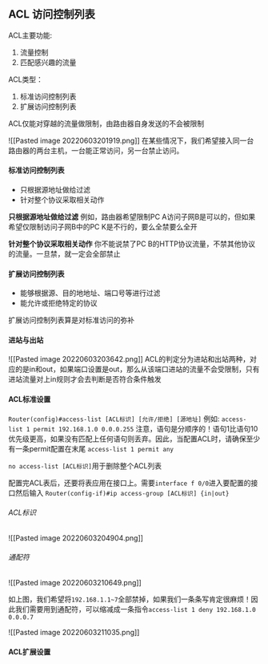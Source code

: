 ## ACL 访问控制列表
ACL主要功能:
1. 流量控制
2. 匹配感兴趣的流量

ACL类型：
1. 标准访问控制列表
2. 扩展访问控制列表

ACL仅能对穿越的流量做限制，由路由器自身发送的不会被限制

![[Pasted image 20220603201919.png]]
在某些情况下，我们希望接入同一台路由器的两台主机，一台能正常访问，另一台禁止访问。

#### 标准访问控制列表
- 只根据源地址做给过滤
- 针对整个协议采取相关动作

**只根据源地址做给过滤**
例如，路由器希望限制PC A访问子网B是可以的，但如果希望仅限制访问子网B中的PC K是不行的，要么全禁要么全开

**针对整个协议采取相关动作**
你不能说禁了PC B的HTTP协议流量，不禁其他协议的流量。一旦禁，就一定会全部禁止

#### 扩展访问控制列表
- 能够根据源、目的地地址、端口号等进行过滤
- 能允许或拒绝特定的协议

扩展访问控制列表算是对标准访问的弥补

#### 进站与出站
![[Pasted image 20220603203642.png]]
ACL的判定分为进站和出站两种，对应的是in和out，如果端口设置是out，那么从该端口进站的流量不会受限制，只有进站流量对上in规则才会去判断是否符合条件触发


#### ACL标准设置
`Router(config)#access-list [ACL标识] [允许/拒绝] [源地址]`
例如: `access-list 1 permit 192.168.1.0 0.0.0.255`
注意，语句是分顺序的！语句1比语句10优先级更高，如果没有匹配上任何语句则丢弃。因此，当配置ACL时，请确保至少有一条permit配置在末尾
`access-list 1 permit any`

`no access-list [ACL标识]`用于删除整个ACL列表

配置完ACL表后，还要将表应用在接口上。需要`interface f 0/0`进入要配置的接口然后输入
`Router(config-if)#ip access-group [ACL标识] {in|out}`


###### ACL标识
![[Pasted image 20220603204904.png]]

###### 通配符
![[Pasted image 20220603210649.png]]

如上图，我们希望将`192.168.1.1~7`全部禁掉，如果我们一条条写肯定很麻烦！因此我们需要用到通配符，可以缩减成一条指令`access-list 1 deny 192.168.1.0 0.0.0.7`

![[Pasted image 20220603211035.png]]
#### ACL扩展设置
